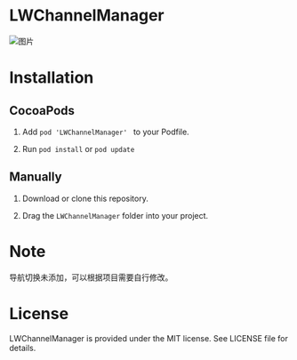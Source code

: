 # LWChannelManager

![图片](https://github.com/magic3584/LWChannelManager/raw/master/screenshot.gif)

# Installation

## CocoaPods
1. Add ``pod 'LWChannelManager' `` to your Podfile.

2. Run ``pod install`` or ``pod update``

## Manually
1. Download or clone this repository.

2. Drag the ``LWChannelManager`` folder into your project.

# Note
导航切换未添加，可以根据项目需要自行修改。

# License
LWChannelManager is provided under the MIT license. See LICENSE file for details.
